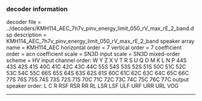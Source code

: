 
### decoder information 
decoder file = ../decoders/KMH114_AEC_7h7v_pinv_energy_limit_050_rV_max_rE_2_band.dsp
description = KMH114_AEC_7h7v_pinv_energy_limit_050_rV_max_rE_2_band
speaker array name = KMH114_AEC
horizontal order   = 7
vertical order     = 7
coefficient order  = acn
coefficient scale  = SN3D
input scale        = SN3D
mixed-order scheme = HV
input channel order: W Y Z X V T R S U Q O M K L N P 44S 43S 42S 41S 40C 41C 42C 43C 44C 55S 54S 53S 52S 51S 50C 51C 52C 53C 54C 55C 66S 65S 64S 63S 62S 61S 60C 61C 62C 63C 64C 65C 66C 77S 76S 75S 74S 73S 72S 71S 70C 71C 72C 73C 74C 75C 76C 77C 
output speaker order: L C R RSF RSR RR RL LSR LSF ULF URF URR URL VOG 

---

